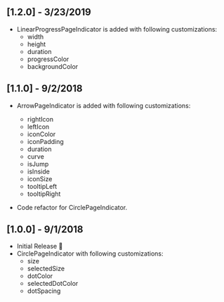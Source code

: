 ## [1.2.0] - 3/23/2019

* LinearProgressPageIndicator is added with following customizations:
    - width
    - height
    - duration
    - progressColor
    - backgroundColor
   
## [1.1.0] - 9/2/2018

* ArrowPageIndicator is added with following customizations:
    - rightIcon
    - leftIcon
    - iconColor
    - iconPadding
    - duration
    - curve
    - isJump
    - isInside
    - iconSize
    - tooltipLeft
    - tooltipRight

* Code refactor for CirclePageIndicator.

## [1.0.0] - 9/1/2018

* Initial Release :tada:
* CirclePageIndicator with following customizations:
    - size
    - selectedSize
    - dotColor
    - selectedDotColor
    - dotSpacing
